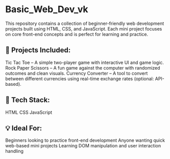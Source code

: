 # Basic_Web_Dev_vk
This repository contains a collection of beginner-friendly web development projects built using HTML, CSS, and JavaScript. Each mini project focuses on core front-end concepts and is perfect for learning and practice.

## 🚀 Projects Included:
Tic Tac Toe – A simple two-player game with interactive UI and game logic.
Rock Paper Scissors – A fun game against the computer with randomized outcomes and clean visuals.
Currency Converter – A tool to convert between different currencies using real-time exchange rates (optional: API-based).

## 🔧 Tech Stack:
HTML
CSS
JavaScript

## 💡 Ideal For:
Beginners looking to practice front-end development
Anyone wanting quick web-based mini projects
Learning DOM manipulation and user interaction handling
